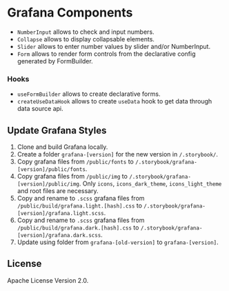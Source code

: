# Grafana Components

- `NumberInput` allows to check and input numbers.
- `Collapse` allows to display collapsable elements.
- `Slider` allows to enter number values by slider and/or NumberInput.
- `Form` allows to render form controls from the declarative config generated by FormBuilder.

### Hooks

- `useFormBuilder` allows to create declarative forms.
- `createUseDataHook` allows to create `useData` hook to get data through data source api.

## Update Grafana Styles

1. Clone and build Grafana locally.
2. Create a folder `grafana-[version]` for the new version in `/.storybook/`.
3. Copy grafana files from `/public/fonts` to `/.storybook/grafana-[version]/public/fonts`.
4. Copy grafana files from `/public/img` to `/.storybook/grafana-[version]/public/img`. Only `icons`, `icons_dark_theme`, `icons_light_theme` and root files are necessary.
5. Copy and rename to `.scss` grafana files from `/public/build/grafana.light.[hash].css` to `/.storybook/grafana-[version]/grafana.light.scss`.
6. Copy and rename to `.scss` grafana files from `/public/build/grafana.dark.[hash].css` to `/.storybook/grafana-[version]/grafana.dark.scss`.
7. Update using folder from `grafana-[old-version]` to `grafana-[version]`.

## License

Apache License Version 2.0.
